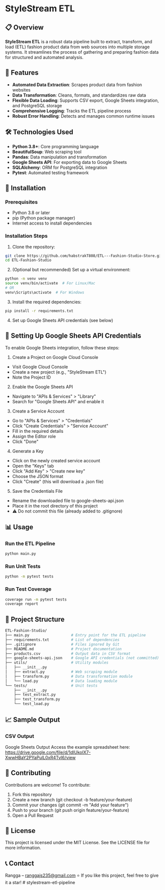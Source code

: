 # StyleStream ETL

## 📋 Overview

**StyleStream ETL** is a robust data pipeline built to extract, transform, and load (ETL) fashion product data from web sources into multiple storage systems. It streamlines the process of gathering and preparing fashion data for structured and automated analysis.

## 🌟 Features

- **Automated Data Extraction**: Scrapes product data from fashion websites
- **Data Transformation**: Cleans, formats, and standardizes raw data
- **Flexible Data Loading**: Supports CSV export, Google Sheets integration, and PostgreSQL storage
- **Comprehensive Logging**: Tracks the ETL pipeline process
- **Robust Error Handling**: Detects and manages common runtime issues

## 🛠️ Technologies Used

- **Python 3.8+**: Core programming language
- **BeautifulSoup**: Web scraping tool
- **Pandas**: Data manipulation and transformation
- **Google Sheets API**: For exporting data to Google Sheets
- **SQLAlchemy**: ORM for PostgreSQL integration
- **Pytest**: Automated testing framework

## 🚀 Installation

### Prerequisites

- Python 3.8 or later
- pip (Python package manager)
- Internet access to install dependencies

### Installation Steps

1. Clone the repository:

```bash
git clone https://github.com/habstrakT808/ETL---Fashion-Studio-Store.git
cd ETL-Fashion-Studio
```

2. (Optional but recommended) Set up a virtual environment:

```bash
python -m venv venv
source venv/bin/activate  # For Linux/Mac
# OR
venv\Scripts\activate  # For Windows
```

3. Install the required dependencies:

```bash
pip install -r requirements.txt
```

4. Set up Google Sheets API credentials (see below)

## 🔑 Setting Up Google Sheets API Credentials

To enable Google Sheets integration, follow these steps:

1. Create a Project on Google Cloud Console

- Visit Google Cloud Console
- Create a new project (e.g., "StyleStream ETL")
- Note the Project ID

2. Enable the Google Sheets API

- Navigate to "APIs & Services" > "Library"
- Search for "Google Sheets API" and enable it

3. Create a Service Account

- Go to "APIs & Services" > "Credentials"
- Click "Create Credentials" > "Service Account"
- Fill in the required details
- Assign the Editor role
- Click "Done"

4. Generate a Key

- Click on the newly created service account
- Open the "Keys" tab
- Click "Add Key" > "Create new key"
- Choose the JSON format
- Click "Create" (this will download a .json file)

5. Save the Credentials File

- Rename the downloaded file to google-sheets-api.json
- Place it in the root directory of this project
- ⚠️ Do not commit this file (already added to .gitignore)

## 📊 Usage

### Run the ETL Pipeline

```bash
python main.py
```

### Run Unit Tests

```bash
python -m pytest tests
```

### Run Test Coverage

```bash
coverage run -m pytest tests
coverage report
```

## 📁 Project Structure

```bash
ETL-Fashion-Studio/
├── main.py                   # Entry point for the ETL pipeline
├── requirements.txt          # List of dependencies
├── .gitignore                # Files ignored by Git
├── README.md                 # Project documentation
├── products.csv              # Output data in CSV format
├── google-sheets-api.json    # Google API credentials (not committed)
├── utils/                    # Utility modules
│   ├── __init__.py
│   ├── extract.py            # Web scraping module
│   ├── transform.py          # Data transformation module
│   └── load.py               # Data loading module
└── tests/                    # Unit tests
    ├── __init__.py
    ├── test_extract.py
    ├── test_transform.py
    └── test_load.py
```

## 📈 Sample Output

### CSV Output

Google Sheets Output
Access the example spreadsheet here:
https://drive.google.com/file/d/1dIUkoIX7-XwwHBaY2PYaPulL0xR4TvI6/view

## 🤝 Contributing

Contributions are welcome! To contribute:

1. Fork this repository
2. Create a new branch (git checkout -b feature/your-feature)
3. Commit your changes (git commit -m "Add your feature")
4. Push to your branch (git push origin feature/your-feature)
5. Open a Pull Request

## 📝 License

This project is licensed under the MIT License. See the LICENSE file for more information.

## 📞 Contact

Rangga – ranggajs235@gmail.com
⭐️ If you like this project, feel free to give it a star!
#   s t y l e s t r e a m - e t l - p i p e l i n e 
 
 
